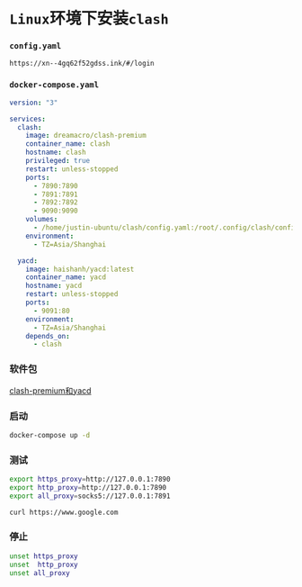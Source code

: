 # `Linux`环境下安装`clash`
### `config.yaml`
`https://xn--4gq62f52gdss.ink/#/login`
### `docker-compose.yaml`
```yaml
version: "3"

services:
  clash:
    image: dreamacro/clash-premium
    container_name: clash
    hostname: clash
    privileged: true
    restart: unless-stopped
    ports:
      - 7890:7890
      - 7891:7891
      - 7892:7892
      - 9090:9090
    volumes:
      - /home/justin-ubuntu/clash/config.yaml:/root/.config/clash/config.yaml
    environment:
      - TZ=Asia/Shanghai

  yacd:
    image: haishanh/yacd:latest
    container_name: yacd
    hostname: yacd
    restart: unless-stopped
    ports:
      - 9091:80
    environment:
      - TZ=Asia/Shanghai
    depends_on:
      - clash
```
### 软件包
[clash-premium和yacd](/software/clash.zip)
### 启动
```bash
docker-compose up -d
```
### 测试
```bash
export https_proxy=http://127.0.0.1:7890 
export http_proxy=http://127.0.0.1:7890 
export all_proxy=socks5://127.0.0.1:7891
```
```bash
curl https://www.google.com
```
### 停止
```bash
unset https_proxy    
unset  http_proxy
unset all_proxy
```
